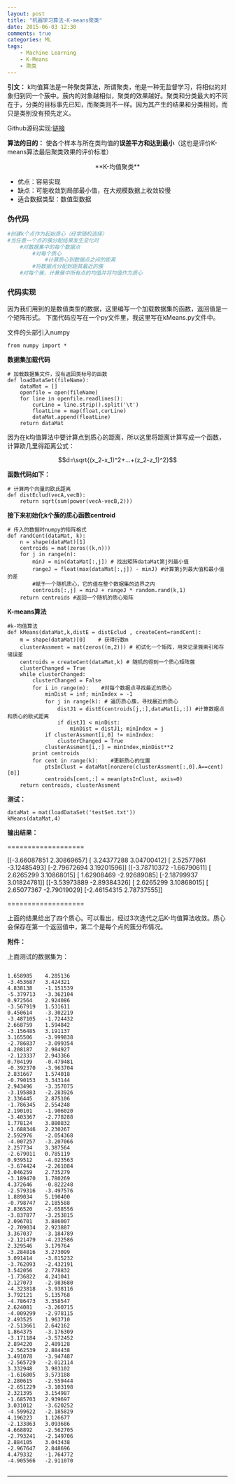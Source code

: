 ```yaml
---
layout: post
title: "机器学习算法-K-means聚类"
date: 2015-06-03 12:30
comments: true
categories: ML
tags: 
	- Machine Learning
	- K-Means
	- 聚类
---
```


**引文：** k均值算法是一种聚类算法，所谓聚类，他是一种无监督学习，将相似的对象归到同一个蔟中。蔟内的对象越相似，聚类的效果越好。聚类和分类最大的不同在于，分类的目标事先已知，而聚类则不一样。因为其产生的结果和分类相同，而只是类别没有预先定义。

Github源码实现:[链接](https://github.com/csuldw/MachineLearning/tree/master/Kmeans)

<!-- more -->

**算法的目的：** 使各个样本与所在类均值的**误差平方和达到最小**（这也是评价K-means算法最后聚类效果的评价标准）

<center>**K-均值聚类**</center>

- 优点：容易实现
- 缺点：可能收敛到局部最小值，在大规模数据上收敛较慢
- 适合数据类型：数值型数据

### **伪代码**

```python
#创建k个点作为起始质心（经常随机选择）
#当任意一个点的蔟分配结果发生变化时
	#对数据集中的每个数据点
		#对每个质心
			#计算质心到数据点之间的距离
		#将数据点分配到距其最近的蔟
	#对每个蔟，计算蔟中所有点的均值并将均值作为质心
```

### **代码实现**

因为我们用到的是数值类型的数据，这里编写一个加载数据集的函数，返回值是一个矩阵形式。
下面代码应写在一个py文件里，我这里写在kMeans.py文件中。

文件的头部引入numpy
```
from numpy import *
```
**数据集加载代码**

```
# 加载数据集文件，没有返回类标号的函数
def loadDataSet(fileName):
    dataMat = []
    openfile = open(fileName)    
    for line in openfile.readlines():
        curLine = line.strip().split('\t')
        floatLine = map(float,curLine)
        dataMat.append(floatLine)
    return dataMat
```

因为在k均值算法中要计算点到质心的距离，所以这里将距离计算写成一个函数，计算欧几里得距离公式：

$$d=\sqrt{(x_2-x_1)^2+...+(z_2-z_1)^2}$$

**函数代码如下：**

```
# 计算两个向量的欧氏距离
def distEclud(vecA,vecB):
    return sqrt(sum(power(vecA-vecB,2)))
```

**接下来初始化k个蔟的质心函数centroid**


```
# 传入的数据时numpy的矩阵格式
def randCent(dataMat, k):
    n = shape(dataMat)[1]
    centroids = mat(zeros((k,n)))  
    for j in range(n):
        minJ = min(dataMat[:,j]) # 找出矩阵dataMat第j列最小值
        rangeJ = float(max(dataMat[:,j]) - minJ) #计算第j列最大值和最小值的差
        #赋予一个随机质心，它的值在整个数据集的边界之内
        centroids[:,j] = minJ + rangeJ * random.rand(k,1) 
    return centroids #返回一个随机的质心矩阵
```

**K-means算法**

```
#k-均值算法
def kMeans(dataMat,k,distE = distEclud , createCent=randCent):
    m = shape(dataMat)[0]    # 获得行数m
    clusterAssment = mat(zeros((m,2))) # 初试化一个矩阵，用来记录簇索引和存储误差                               
    centroids = createCent(dataMat,k) # 随机的得到一个质心矩阵蔟
    clusterChanged = True
    while clusterChanged:
        clusterChanged = False
        for i in range(m):    #对每个数据点寻找最近的质心
            minDist = inf; minIndex = -1
            for j in range(k): # 遍历质心蔟，寻找最近的质心    
                distJ1 = distE(centroids[j,:],dataMat[i,:]) #计算数据点和质心的欧式距离
                if distJ1 < minDist: 
                    minDist = distJ1; minIndex = j
            if clusterAssment[i,0] != minIndex:
                clusterChanged = True
            clusterAssment[i,:] = minIndex,minDist**2
        print centroids
        for cent in range(k):    #更新质心的位置
            ptsInClust = dataMat[nonzero(clusterAssment[:,0].A==cent)[0]]    
            centroids[cent,:] = mean(ptsInClust, axis=0) 
    return centroids, clusterAssment
```

**测试：**

```
dataMat = mat(loadDataSet('testSet.txt'))
kMeans(dataMat,4)
```

**输出结果：**

===================

[[-3.66087851  2.30869657]
 [ 3.24377288  3.04700412]
 [ 2.52577861 -3.12485493]
 [-2.79672694  3.19201596]]
[[-3.78710372 -1.66790611]
 [ 2.6265299   3.10868015]
 [ 1.62908469 -2.92689085]
 [-2.18799937  3.01824781]]
[[-3.53973889 -2.89384326]
 [ 2.6265299   3.10868015]
 [ 2.65077367 -2.79019029]
 [-2.46154315  2.78737555]]

===================

上面的结果给出了四个质心。可以看出，经过3次迭代之后K-均值算法收敛。质心会保存在第一个返回值中，第二个是每个点的簇分布情况。

**附件：**

上面测试的数据集为：

<pre><code class="markdown">
1.658985	4.285136
-3.453687	3.424321
4.838138	-1.151539
-5.379713	-3.362104
0.972564	2.924086
-3.567919	1.531611
0.450614	-3.302219
-3.487105	-1.724432
2.668759	1.594842
-3.156485	3.191137
3.165506	-3.999838
-2.786837	-3.099354
4.208187	2.984927
-2.123337	2.943366
0.704199	-0.479481
-0.392370	-3.963704
2.831667	1.574018
-0.790153	3.343144
2.943496	-3.357075
-3.195883	-2.283926
2.336445	2.875106
-1.786345	2.554248
2.190101	-1.906020
-3.403367	-2.778288
1.778124	3.880832
-1.688346	2.230267
2.592976	-2.054368
-4.007257	-3.207066
2.257734	3.387564
-2.679011	0.785119
0.939512	-4.023563
-3.674424	-2.261084
2.046259	2.735279
-3.189470	1.780269
4.372646	-0.822248
-2.579316	-3.497576
1.889034	5.190400
-0.798747	2.185588
2.836520	-2.658556
-3.837877	-3.253815
2.096701	3.886007
-2.709034	2.923887
3.367037	-3.184789
-2.121479	-4.232586
2.329546	3.179764
-3.284816	3.273099
3.091414	-3.815232
-3.762093	-2.432191
3.542056	2.778832
-1.736822	4.241041
2.127073	-2.983680
-4.323818	-3.938116
3.792121	5.135768
-4.786473	3.358547
2.624081	-3.260715
-4.009299	-2.978115
2.493525	1.963710
-2.513661	2.642162
1.864375	-3.176309
-3.171184	-3.572452
2.894220	2.489128
-2.562539	2.884438
3.491078	-3.947487
-2.565729	-2.012114
3.332948	3.983102
-1.616805	3.573188
2.280615	-2.559444
-2.651229	-3.103198
2.321395	3.154987
-1.685703	2.939697
3.031012	-3.620252
-4.599622	-2.185829
4.196223	1.126677
-2.133863	3.093686
4.668892	-2.562705
-2.793241	-2.149706
2.884105	3.043438
-2.967647	2.848696
4.479332	-1.764772
-4.905566	-2.911070

</code></pre>

---